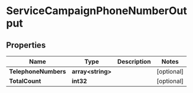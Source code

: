 

# ServiceCampaignPhoneNumberOutput


## Properties

| Name | Type | Description | Notes |
|------------ | ------------- | ------------- | -------------|
|**TelephoneNumbers** | **array&lt;string&gt;** |  |  [optional] |
|**TotalCount** | **int32** |  |  [optional] |



